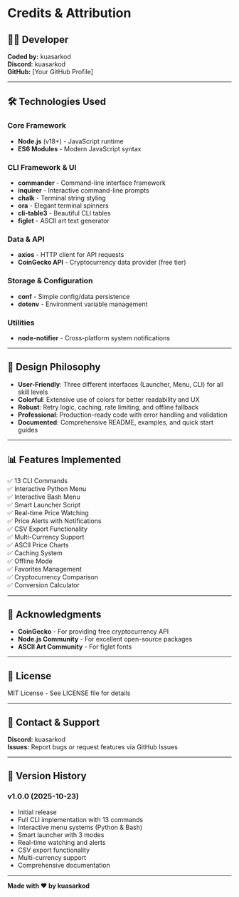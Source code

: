 # Credits & Attribution

## 👨‍💻 Developer

**Coded by:** kuasarkod  
**Discord:** kuasarkod  
**GitHub:** [Your GitHub Profile]

---

## 🛠️ Technologies Used

### Core Framework
- **Node.js** (v18+) - JavaScript runtime
- **ES6 Modules** - Modern JavaScript syntax

### CLI Framework & UI
- **commander** - Command-line interface framework
- **inquirer** - Interactive command-line prompts
- **chalk** - Terminal string styling
- **ora** - Elegant terminal spinners
- **cli-table3** - Beautiful CLI tables
- **figlet** - ASCII art text generator

### Data & API
- **axios** - HTTP client for API requests
- **CoinGecko API** - Cryptocurrency data provider (free tier)

### Storage & Configuration
- **conf** - Simple config/data persistence
- **dotenv** - Environment variable management

### Utilities
- **node-notifier** - Cross-platform system notifications

---

## 🎨 Design Philosophy

- **User-Friendly**: Three different interfaces (Launcher, Menu, CLI) for all skill levels
- **Colorful**: Extensive use of colors for better readability and UX
- **Robust**: Retry logic, caching, rate limiting, and offline fallback
- **Professional**: Production-ready code with error handling and validation
- **Documented**: Comprehensive README, examples, and quick start guides

---

## 📊 Features Implemented

✅ 13 CLI Commands  
✅ Interactive Python Menu  
✅ Interactive Bash Menu  
✅ Smart Launcher Script  
✅ Real-time Price Watching  
✅ Price Alerts with Notifications  
✅ CSV Export Functionality  
✅ Multi-Currency Support  
✅ ASCII Price Charts  
✅ Caching System  
✅ Offline Mode  
✅ Favorites Management  
✅ Cryptocurrency Comparison  
✅ Conversion Calculator  

---

## 🙏 Acknowledgments

- **CoinGecko** - For providing free cryptocurrency API
- **Node.js Community** - For excellent open-source packages
- **ASCII Art Community** - For figlet fonts

---

## 📜 License

MIT License - See LICENSE file for details

---

## 💬 Contact & Support

**Discord:** kuasarkod  
**Issues:** Report bugs or request features via GitHub Issues

---

## 🌟 Version History

### v1.0.0 (2025-10-23)
- Initial release
- Full CLI implementation with 13 commands
- Interactive menu systems (Python & Bash)
- Smart launcher with 3 modes
- Real-time watching and alerts
- CSV export functionality
- Multi-currency support
- Comprehensive documentation

---

**Made with ❤️ by kuasarkod**
